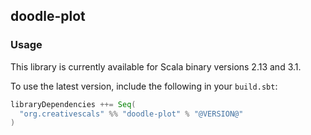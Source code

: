 ## doodle-plot

### Usage

This library is currently available for Scala binary versions 2.13 and 3.1.

To use the latest version, include the following in your `build.sbt`:

```scala
libraryDependencies ++= Seq(
  "org.creativescals" %% "doodle-plot" % "@VERSION@"
)
```
